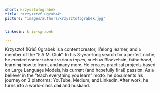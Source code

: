 ```yaml
---
short: krzysztofograbek
title: "Krzysztof Ograbek"
picture: "images/authors/krzysztofograbek.jpg"


linkedin: kris-ograbek

---
```


​Krzysztof (Kris) Ograbek is a content creator, lifelong learner, and a member of the “5 A.M. Club”. In his 3-year-long search for a perfect niche, he created content about various topics, such as Blockchain, fatherhood, learning how to learn, and many more. He creates practical projects based on Large Language Models, his current (and hopefully final) passion. As a believer in the “teach everything you learn” motto, he documents his journey on 3 platforms: YouTube, Medium, and LinkedIn. After work, he turns into a world-class dad and husband. 